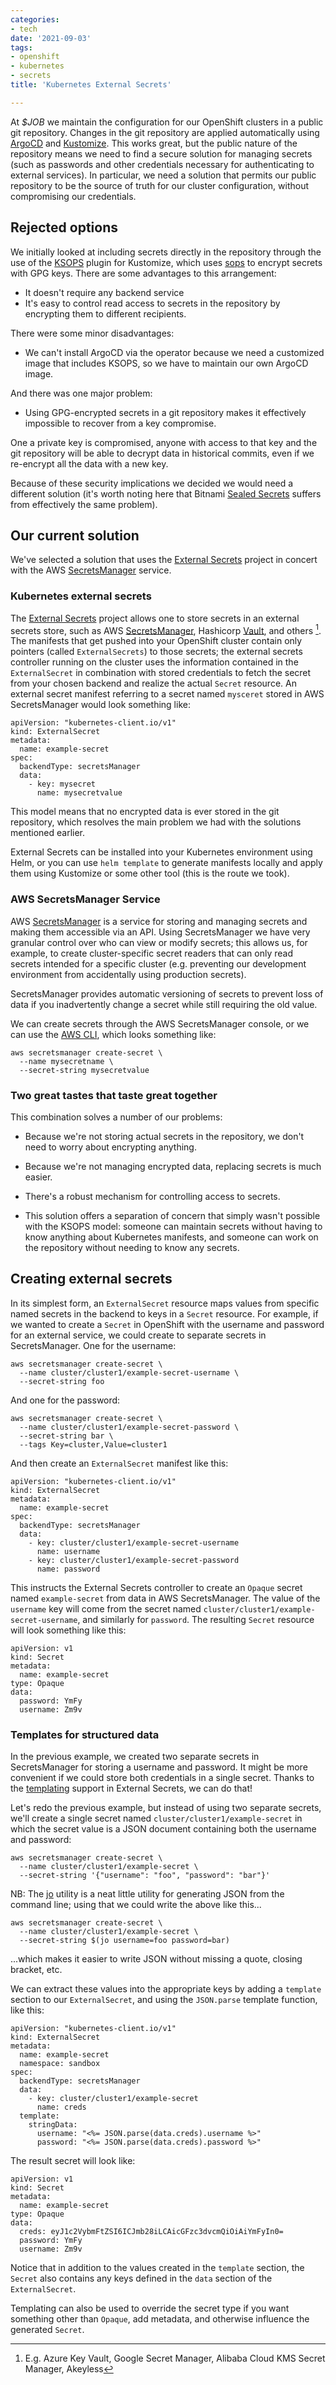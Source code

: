 ```yaml
---
categories:
- tech
date: '2021-09-03'
tags:
- openshift
- kubernetes
- secrets
title: 'Kubernetes External Secrets'

---
```


At *$JOB* we maintain the configuration for our OpenShift clusters in a public git repository. Changes in the git repository are applied automatically using [ArgoCD][] and [Kustomize][]. This works great, but the public nature of the repository means we need to find a secure solution for managing secrets (such as passwords and other credentials necessary for authenticating to external services). In particular, we need a solution that permits our public repository to be the source of truth for our cluster configuration, without compromising our credentials.

[argocd]: https://argo-cd.readthedocs.io/en/stable/
[kustomize]: https://kustomize.io/

## Rejected options

We initially looked at including secrets directly in the repository through the use of the [KSOPS][] plugin for Kustomize, which uses [sops][] to encrypt secrets with GPG keys. There are some advantages to this arrangement:

[ksops]: https://github.com/viaduct-ai/kustomize-sops
[sops]: https://github.com/mozilla/sops

- It doesn't require any backend service
- It's easy to control read access to secrets in the repository by encrypting them to different recipients.

There were some minor disadvantages:

- We can't install ArgoCD via the operator because we need a customized image that includes KSOPS, so we have to maintain our own ArgoCD image.

And there was one major problem:

- Using GPG-encrypted secrets in a git repository makes it effectively impossible to recover from a key compromise.

One a private key is compromised, anyone with access to that key and the git repository will be able to decrypt data in historical commits, even if we re-encrypt all the data with a new key.

Because of these security implications we decided we would need a different solution (it's worth noting here that Bitnami [Sealed Secrets][] suffers from effectively the same problem).

[sealed secrets]: https://github.com/bitnami-labs/sealed-secrets

## Our current solution

We've selected a solution that uses the [External Secrets][] project in concert with the AWS [SecretsManager] service.

[secretsmanager]: https://aws.amazon.com/secrets-manager/
[external secrets]: https://github.com/external-secrets/kubernetes-external-secrets

### Kubernetes external secrets

The [External Secrets][] project allows one to store secrets in an external secrets store, such as AWS [SecretsManager][], Hashicorp [Vault][], and others [^1]. The manifests that get pushed into your OpenShift cluster contain only pointers (called `ExternalSecrets`) to those secrets; the external secrets controller running on the cluster uses the information contained in the `ExternalSecret` in combination with stored credentials to fetch the secret from your chosen backend and realize the actual `Secret` resource. An external secret manifest referring to a secret named `mysceret` stored in AWS SecretsManager would look something like:

[vault]: https://www.vaultproject.io/
[^1]: E.g. Azure Key Vault, Google Secret Manager, Alibaba Cloud KMS Secret Manager, Akeyless

```
apiVersion: "kubernetes-client.io/v1"
kind: ExternalSecret
metadata:
  name: example-secret
spec:
  backendType: secretsManager
  data:
    - key: mysecret
      name: mysecretvalue
```

This model means that no encrypted data is ever stored in the git repository, which resolves the main problem we had with the solutions mentioned earlier.

External Secrets can be installed into your Kubernetes environment using Helm, or you can use `helm template` to generate manifests locally and apply them using Kustomize or some other tool (this is the route we took).

### AWS SecretsManager Service

AWS [SecretsManager][] is a service for storing and managing secrets and making them accessible via an API. Using SecretsManager we have very granular control over who can view or modify secrets; this allows us, for example, to create cluster-specific secret readers that can only read secrets intended for a specific cluster (e.g. preventing our development environment from accidentally using production secrets).

SecretsManager provides automatic versioning of secrets to prevent loss of data if you inadvertently change a secret while still requiring the old value.

We can create secrets through the AWS SecretsManager console, or we can use the [AWS CLI][], which looks something like:

```
aws secretsmanager create-secret \
  --name mysecretname \
  --secret-string mysecretvalue
```

[aws cli]: https://aws.amazon.com/cli/

### Two great tastes that taste great together

This combination solves a number of our problems:

- Because we're not storing actual secrets in the repository, we don't need to worry about encrypting anything.

- Because we're not managing encrypted data, replacing secrets is much easier.

- There's a robust mechanism for controlling access to secrets.

- This solution offers a separation of concern that simply wasn't possible with the KSOPS model: someone can maintain secrets without having to know anything about Kubernetes manifests, and someone can work on the repository without needing to know any secrets.

## Creating external secrets

In its simplest form, an `ExternalSecret` resource maps values from specific named secrets in the backend to keys in a `Secret` resource. For example, if we wanted to create a `Secret` in OpenShift with the username and password for an external service, we could create to separate secrets in SecretsManager. One for the username:

```
aws secretsmanager create-secret \
  --name cluster/cluster1/example-secret-username \
  --secret-string foo
```

And one for the password:

```
aws secretsmanager create-secret \
  --name cluster/cluster1/example-secret-password \
  --secret-string bar \
  --tags Key=cluster,Value=cluster1
```

And then create an `ExternalSecret` manifest like this:

```
apiVersion: "kubernetes-client.io/v1"
kind: ExternalSecret
metadata:
  name: example-secret
spec:
  backendType: secretsManager
  data:
    - key: cluster/cluster1/example-secret-username
      name: username
    - key: cluster/cluster1/example-secret-password
      name: password
```

This instructs the External Secrets controller to create an `Opaque` secret named `example-secret` from data in AWS SecretsManager. The value of the `username` key will come from the secret named `cluster/cluster1/example-secret-username`, and similarly for `password`. The resulting `Secret` resource will look something like this:

```
apiVersion: v1
kind: Secret
metadata:
  name: example-secret
type: Opaque
data:
  password: YmFy
  username: Zm9v
```

### Templates for structured data

In the previous example, we created two separate secrets in SecretsManager for storing a username and password. It might be more convenient if we could store both credentials in a single secret. Thanks to the [templating][] support in External Secrets, we can do that!

[templating]: https://github.com/external-secrets/kubernetes-external-secrets#templating

Let's redo the previous example, but instead of using two separate secrets, we'll create a single secret named `cluster/cluster1/example-secret` in which the secret value is a JSON document containing both the username and password:

```
aws secretsmanager create-secret \
  --name cluster/cluster1/example-secret \
  --secret-string '{"username": "foo", "password": "bar"}'
```

NB: The [jo][] utility is a neat little utility for generating JSON from the command line; using that we could write the above like this...

[jo]: https://github.com/jpmens/jo

```
aws secretsmanager create-secret \
  --name cluster/cluster1/example-secret \
  --secret-string $(jo username=foo password=bar)
```

...which makes it easier to write JSON without missing a quote, closing bracket, etc.

We can extract these values into the appropriate keys by adding a `template` section to our `ExternalSecret`, and using the `JSON.parse` template function, like this:

```
apiVersion: "kubernetes-client.io/v1"
kind: ExternalSecret
metadata:
  name: example-secret
  namespace: sandbox
spec:
  backendType: secretsManager
  data:
    - key: cluster/cluster1/example-secret
      name: creds
  template:
    stringData:
      username: "<%= JSON.parse(data.creds).username %>"
      password: "<%= JSON.parse(data.creds).password %>"
```

The result secret will look like:

```
apiVersion: v1
kind: Secret
metadata:
  name: example-secret
type: Opaque
data:
  creds: eyJ1c2VybmFtZSI6ICJmb28iLCAicGFzc3dvcmQiOiAiYmFyIn0=
  password: YmFy
  username: Zm9v
```

Notice that in addition to the values created in the `template` section, the `Secret` also contains any keys defined in the `data` section of the `ExternalSecret`.

Templating can also be used to override the secret type if you want something other than `Opaque`, add metadata, and otherwise influence the generated `Secret`.

<!-- vim: set tw=0 linebreak : -->
